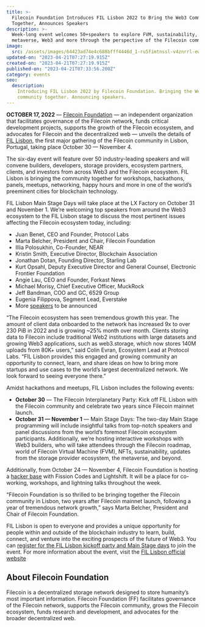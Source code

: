 ```yaml
---
title: >-
  Filecoin Foundation Introduces FIL Lisbon 2022 to Bring the Web3 Community
  Together, Announces Speakers
description: >-
  Week-long event welcomes 50+speakers to explore FVM, sustainability, NFTs, the
  metaverse, Web3 and more through the perspective of the Filecoin community.
image:
  src: /assets/images/64423ad74e4c688bfff4446d_1-ru5fimtnssl-v4znrrl-ew.webp
updated-on: "2023-04-21T07:27:19.915Z"
created-on: "2023-04-21T07:27:19.915Z"
published-on: "2023-04-21T07:33:56.200Z"
category: events
seo:
  description:
    Introducing FIL Lisbon 2022 by Filecoin Foundation. Bringing the Web3
    community together. Announcing speakers.
---
```


**OCTOBER 17, 2022** — [Filecoin Foundation](/) — an independent organization that facilitates governance of the Filecoin network, funds critical development projects, supports the growth of the Filecoin ecosystem, and advocates for Filecoin and the decentralized web — unveils the details of [FIL Lisbon](/events/fil-lisbon), the first major gathering of the Filecoin community in Lisbon, Portugal, taking place October 30 — November 4.

The six-day event will feature over 50 industry-leading speakers and will convene builders, developers, storage providers, ecosystem partners, clients, and investors from across Web3 and the Filecoin ecosystem. FIL Lisbon is bringing the community together for workshops, hackathons, panels, meetups, networking, happy hours and more in one of the world’s preeminent cities for blockchain technology.

FIL Lisbon Main Stage Days will take place at the LX Factory on October 31 and November 1. We’re welcoming top speakers from around the Web3 ecosystem to the FIL Lisbon stage to discuss the most pertinent issues affecting the Filecoin ecosystem today, including:

- Juan Benet, CEO and Founder, Protocol Labs
- Marta Belcher, President and Chair, Filecoin Foundation
- Illia Polosukhin, Co-Founder, NEAR
- Kristin Smith, Executive Director, Blockchain Association
- Jonathan Dotan, Founding Director, Starling Lab
- Kurt Opsahl, Deputy Executive Director and General Counsel, Electronic Frontier Foundation
- Angie Lau, CEO and Founder, Forkast News
- Michael Morisy, Chief Executive Officer, MuckRock
- Jeff Bandman, COO and GC, 6529 Group
- Eugenia Filippova, Segment Lead, Everstake
- More [speakers](/events/fil-lisbon) to be announced

“The Filecoin ecosystem has seen tremendous growth this year. The amount of client data onboarded to the network has increased 9x to over 230 PiB in 2022 and is growing ~25% month over month. Clients storing data to Filecoin include traditional Web2 institutions with large datasets and growing Web3 applications, such as web3.storage, which now stores 140M uploads from 80K+ users,” said Colin Evran, Ecosystem Lead at Protocol Labs. “FIL Lisbon provides this engaged and growing community an opportunity to connect, learn, and share ideas on how to bring more startups and use cases to the world’s largest decentralized network. We look forward to seeing everyone there.”

Amidst hackathons and meetups, FIL Lisbon includes the following events:

- **October 30** — The Filecoin Interplanetary Party: Kick off FIL Lisbon with the Filecoin community and celebrate two years since Filecoin mainnet launch.
- **October 31 — November 1** — Main Stage Days: The two-day Main Stage programming will include insightful talks from top-notch speakers and panel discussions from the world’s foremost Filecoin ecosystem participants. Additionally, we’re hosting interactive workshops with Web3 builders, who will take attendees through the Filecoin roadmap, world of Filecoin Virtual Machine (FVM), NFTs, sustainability, updates from the storage provider ecosystem, the metaverse, and beyond.

Additionally, from October 24 — November 4, Filecoin Foundation is hosting a [hacker base](https://hackerbase.eventbrite.com/) with Fission Codes and Lightshift. It will be a place for co-working, workshops, and lightning talks throughout the week.

“Filecoin Foundation is so thrilled to be bringing together the Filecoin community in Lisbon, two years after Filecoin mainnet launch, following a year of tremendous network growth,” says Marta Belcher, President and Chair of Filecoin Foundation.

FIL Lisbon is open to everyone and provides a unique opportunity for people within and outside of the blockchain industry to learn, build, connect, and venture into the exciting prospects of the future of Web3. You can [register for the FIL Lisbon kickoff party and Main Stage days](/events/fil-lisbon) to join the event. For more information about the event, visit the [FIL Lisbon official website](/events/fil-lisbon)

## About Filecoin Foundation

Filecoin is a decentralized storage network designed to store humanity’s most important information. Filecoin Foundation (FF) facilitates governance of the Filecoin network, supports the Filecoin community, grows the Filecoin ecosystem, funds research and development, and advocates for the broader decentralized web.
